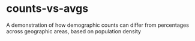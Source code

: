 # counts-vs-avgs
A demonstration of how demographic counts can differ from percentages across geographic areas, based on population density
